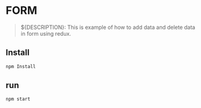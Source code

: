 # FORM

> ${DESCRIPTION}: This is example of how to add data and delete data in form using redux.

## Install

```bash
npm Install
```

## run

```bash
npm start
```
